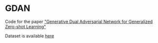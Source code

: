 # GDAN

Code for the paper  ["Generative Dual Adversarial Network for Generalized Zero-shot Learning"](https://arxiv.org/abs/1811.04857)

Dataset is available [here](<https://www.mpi-inf.mpg.de/departments/computer-vision-and-multimodal-computing/research/zero-shot-learning/zero-shot-learning-the-good-the-bad-and-the-ugly/>)

